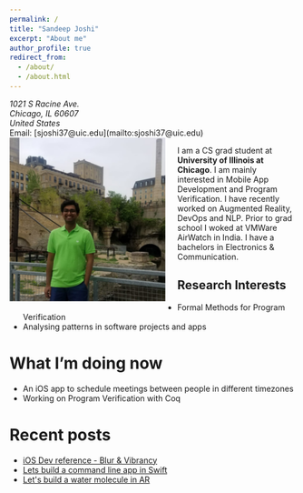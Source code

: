 ```yaml
---
permalink: /
title: "Sandeep Joshi"
excerpt: "About me"
author_profile: true
redirect_from: 
  - /about/
  - /about.html
---
```

<address>
  1021 S Racine Ave.<br /> Chicago, IL 60607<br /> United States
</address>
Email: [sjoshi37@uic.edu](mailto:sjoshi37@uic.edu)



<img style="float:left; margin-right: 20px; margin-bottom: 10px;" src='/images/mills_park_small.png'>

I am a CS grad student at **University of Illinois at Chicago**. I am mainly interested in Mobile App Development and Program Verification. I have recently worked on Augmented Reality, DevOps and NLP. Prior to grad school I woked at VMWare AirWatch in India. I have a bachelors in Electronics & Communication.

## Research Interests

  * Formal Methods for Program Verification
  * Analysing patterns in software projects and apps<br />
  

# What I’m doing now

  * An iOS app to schedule meetings between people in different timezones<br />
  * Working on Program Verification with Coq

# Recent posts

- [iOS Dev reference - Blur & Vibrancy](https://medium.com/@sandeepjoshi1910/ios-dev-reference-blur-vibrancy-24f068f1182c)
- [Lets build a command line app in Swift](https://medium.com/quick-code/lets-build-a-command-line-app-in-swift-328ce274f1cc)
- [Let's build a water molecule in AR](https://hackernoon.com/lets-build-a-water-molecule-with-arkit-be12261d86e5)

